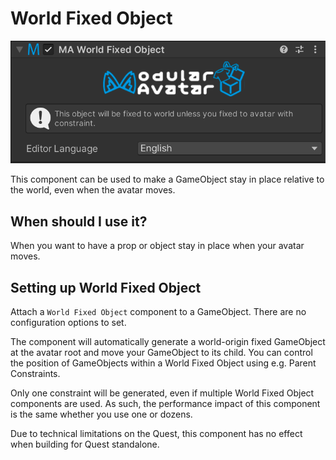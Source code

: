 # World Fixed Object

![World Fixed Object component](world-fixed-object.png)

This component can be used to make a GameObject stay in place relative to the world, even when the avatar moves.

## When should I use it?

When you want to have a prop or object stay in place when your avatar moves.

## Setting up World Fixed Object

Attach a `World Fixed Object` component to a GameObject. There are no configuration options to set.

The component will automatically generate a world-origin fixed GameObject at the avatar root and move your GameObject 
to its child. You can control the position of GameObjects within a World Fixed Object using e.g. Parent Constraints.

Only one constraint will be generated, even if multiple World Fixed Object components are used.
As such, the performance impact of this component is the same whether you use one or dozens.

Due to technical limitations on the Quest, this component has no effect when building for Quest standalone.